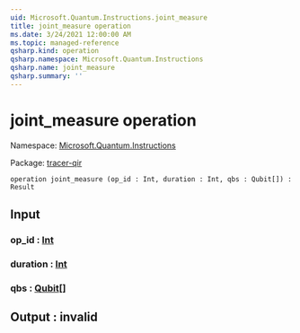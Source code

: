 ```yaml
---
uid: Microsoft.Quantum.Instructions.joint_measure
title: joint_measure operation
ms.date: 3/24/2021 12:00:00 AM
ms.topic: managed-reference
qsharp.kind: operation
qsharp.namespace: Microsoft.Quantum.Instructions
qsharp.name: joint_measure
qsharp.summary: ''
---
```


# joint_measure operation

Namespace: [Microsoft.Quantum.Instructions](xref:Microsoft.Quantum.Instructions)

Package: [tracer-qir](https://nuget.org/packages/tracer-qir)




```qsharp
operation joint_measure (op_id : Int, duration : Int, qbs : Qubit[]) : Result
```


## Input

### op_id : [Int](xref:microsoft.quantum.lang-ref.int)




### duration : [Int](xref:microsoft.quantum.lang-ref.int)




### qbs : [Qubit](xref:microsoft.quantum.lang-ref.qubit)[]





## Output : __invalid<Result>__

